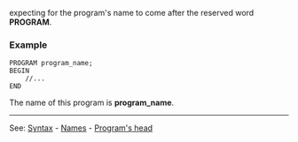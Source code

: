 expecting for the program's name to come after the reserved word **PROGRAM**.

### Example
```
PROGRAM program_name;
BEGIN
    //...
END
```


The name of this program is **program_name**.

---------------------------------------
See: [Syntax](syntax_of_a_programdot.md) - [Names](definition_of_a_namedot.md) - [Program's head](programapostrophes_headdot.md)

